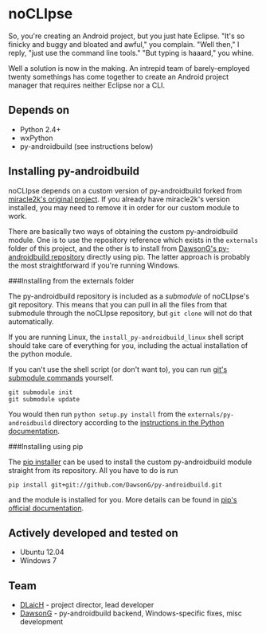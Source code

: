 noCLIpse
========

So, you're creating an Android project, but you just hate Eclipse. "It's so finicky and buggy and bloated and awful," you complain. "Well then," I reply, "just use the command line tools." "But typing is haaard," you whine.

Well a solution is now in the making. An intrepid team of barely-employed twenty somethings has come together to create an Android project manager that requires neither Eclipse nor a CLI.

Depends on
----------

* Python 2.4+
* wxPython
* py-androidbuild (see instructions below)

Installing py-androidbuild
--------------------------

noCLIpse depends on a custom version of py-androidbuild forked from [miracle2k's original project](https://github.com/miracle2k/py-androidbuild). If you already have miracle2k's version installed, you may need to remove it in order for our custom module to work.

There are basically two ways of obtaining the custom py-androidbuild module. One is to use the repository reference which exists in the `externals` folder of this project, and the other is to install from [DawsonG's py-androidbuild repository](https://github.com/DawsonG/py-androidbuild) directly using pip. The latter approach is probably the most straightforward if you're running Windows.

###Installing from the externals folder

The py-androidbuild repository is included as a _submodule_ of noCLIpse's git repository. This means that you can pull in all the files from that submodule through the noCLIpse repository, but `git clone` will not do that automatically.

If you are running Linux, the `install_py-androidbuild_linux` shell script should take care of everything for you, including the actual installation of the python module.

If you can't use the shell script (or don't want to), you can run [git's submodule commands](http://www.kernel.org/pub/software/scm/git/docs/git-submodule.html) yourself.
```
git submodule init
git submodule update
```
You would then run `python setup.py install` from the `externals/py-androidbuild` directory according to the [instructions in the Python documentation](http://docs.python.org/install/index.html#the-new-standard-distutils).

###Installing using pip

The [pip installer](www.pip-installer.org) can be used to install the custom py-androidbuild module straight from its repository. All you have to do is run
```
pip install git+git://github.com/DawsonG/py-androidbuild.git
```
and the module is installed for you. More details can be found in [pip's official documentation](http://www.pip-installer.org/en/latest/usage.html#version-control-systems).

Actively developed and tested on
--------------------------------

* Ubuntu 12.04
* Windows 7

Team
-----

* [DLaicH](https://github.com/DLaicH) - project director, lead developer
* [DawsonG](https://github.com/DawsonG) - py-androidbuild backend, Windows-specific fixes, misc development